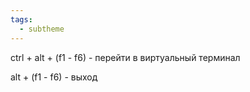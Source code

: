 ```yaml
---
tags:
  - subtheme
---
```



ctrl + alt + (f1 - f6)  -  перейти в виртуальный терминал

alt + (f1 - f6)  -  выход